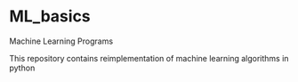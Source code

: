 # ML_basics
Machine Learning Programs 

This repository contains reimplementation of machine learning algorithms in python
